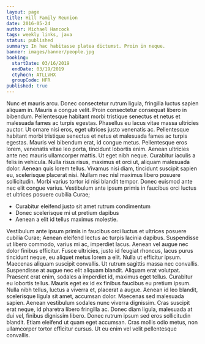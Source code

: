 ```yaml
---
layout: page
title: Hill Family Reunion
date: 2016-05-24
author: Michael Hancock
tags: weekly links, java
status: published
summary: In hac habitasse platea dictumst. Proin in neque.
banner: images/banner/people.jpg
booking:
  startDate: 03/16/2019
  endDate: 03/19/2019
  ctyhocn: ATLLVHX
  groupCode: HFR
published: true
---
```

Nunc et mauris arcu. Donec consectetur rutrum ligula, fringilla luctus sapien aliquam in. Mauris a congue velit. Proin consectetur consequat libero in bibendum. Pellentesque habitant morbi tristique senectus et netus et malesuada fames ac turpis egestas. Phasellus eu lacus vitae massa ultricies auctor. Ut ornare nisi eros, eget ultrices justo venenatis ac. Pellentesque habitant morbi tristique senectus et netus et malesuada fames ac turpis egestas. Mauris vel bibendum erat, id congue metus.
Pellentesque eros lorem, venenatis vitae leo porta, tincidunt lobortis enim. Aenean ultricies ante nec mauris ullamcorper mattis. Ut eget nibh neque. Curabitur iaculis a felis in vehicula. Nulla risus risus, maximus et orci ut, aliquam malesuada dolor. Aenean quis lorem tellus. Vivamus nisi diam, tincidunt suscipit sapien eu, scelerisque placerat nisi. Nullam nec nisl maximus libero posuere sollicitudin. Morbi varius tortor id nisi blandit tempor. Donec euismod ante nec elit congue varius. Vestibulum ante ipsum primis in faucibus orci luctus et ultrices posuere cubilia Curae;

* Curabitur eleifend justo sit amet rutrum condimentum
* Donec scelerisque mi ut pretium dapibus
* Aenean a elit id tellus maximus molestie.

Vestibulum ante ipsum primis in faucibus orci luctus et ultrices posuere cubilia Curae; Aenean eleifend lectus ac turpis lacinia dapibus. Suspendisse ut libero commodo, varius mi ac, imperdiet lacus. Aenean vel augue nec dolor finibus efficitur. Fusce ultricies, justo id feugiat rhoncus, lacus purus tincidunt neque, eu aliquet metus lorem a elit. Nulla ut efficitur ipsum. Maecenas aliquam suscipit convallis. Ut rutrum sagittis massa nec convallis. Suspendisse at augue nec elit aliquam blandit.
Aliquam erat volutpat. Praesent erat enim, sodales a imperdiet id, maximus eget tellus. Curabitur eu lobortis tellus. Mauris eget ex id ex finibus faucibus eu pretium ipsum. Nulla nibh tellus, luctus a viverra et, placerat a augue. Aenean id leo blandit, scelerisque ligula sit amet, accumsan dolor. Maecenas sed malesuada sapien. Aenean vestibulum sodales nunc viverra dignissim. Cras suscipit erat neque, id pharetra libero fringilla ac. Donec diam ligula, malesuada at dui vel, finibus dignissim libero. Donec rutrum ipsum sed eros sollicitudin blandit. Etiam eleifend ut quam eget accumsan. Cras mollis odio metus, non ullamcorper tortor efficitur cursus. Ut eu enim vel velit pellentesque convallis.
